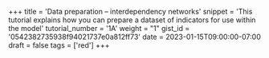+++
title = 'Data preparation – interdependency networks'
snippet = 'This tutorial explains how you can prepare a dataset of indicators for use within the model'
tutorial_number = '1A'
weight = "1"
gist_id = '0542382735938f94021737e0a812ff73'
date = 2023-01-15T09:00:00-07:00
draft = false
tags = ['red']
+++

